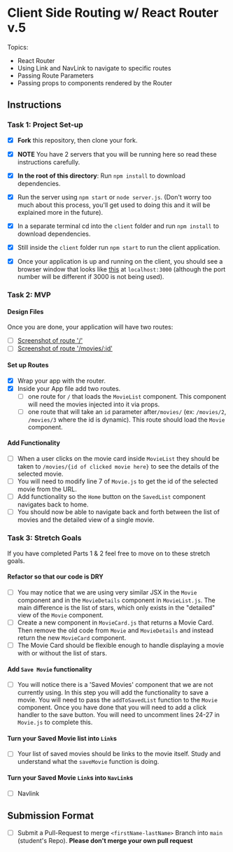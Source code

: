 # Client Side Routing w/ React Router v.5

Topics:

-   React Router
-   Using Link and NavLink to navigate to specific routes
-   Passing Route Parameters
-   Passing props to components rendered by the Router

## Instructions

### Task 1: Project Set-up

-   [x] **Fork** this repository, then clone your fork.
-   [x] **NOTE** You have 2 servers that you will be running here so read these instructions carefully.
-   [x] **In the root of this directory**: Run `npm install` to download dependencies.
-   [x] Run the server using `npm start` or `node server.js`. (Don't worry too much about this process, you'll get used to doing this and it will be explained more in the future).
-   [x] In a separate terminal cd into the `client` folder and run `npm install` to download dependencies.
-   [x] Still inside the `client` folder run `npm start` to run the client application.

-   [x] Once your application is up and running on the client, you should see a browser window that looks like [this](https://tk-assets.lambdaschool.com/c6b3e8d8-afe0-4663-82da-60b1de76f649_movies-home.png) at `localhost:3000` (although the port number will be different if 3000 is not being used).

### Task 2: MVP

#### Design Files

Once you are done, your application will have two routes:

-   [ ] [Screenshot of route '/'](https://tk-assets.lambdaschool.com/b9ced241-681f-432a-9047-ef2ba7e34946_first-route.png)
-   [ ] [Screenshot of route '/movies/:id'](https://tk-assets.lambdaschool.com/06f9f448-2804-4b4a-9408-41904af96a4e_second-route.png)

#### Set up Routes

-   [x] Wrap your app with the router.
-   [x] Inside your App file add two routes.
    -   [ ] one route for `/` that loads the `MovieList` component. This component will need the movies injected into it via props.
    -   [ ] one route that will take an `id` parameter after`/movies/` (ex: `/movies/2`, `/movies/3` where the id is dynamic). This route should load the `Movie` component.

#### Add Functionality

-   [ ] When a user clicks on the movie card inside `MovieList` they should be taken to `/movies/{id of clicked movie here}` to see the details of the selected movie.
-   [ ] You will need to modify line 7 of `Movie.js` to get the id of the selected movie from the URL.
-   [ ] Add functionality so the `Home` button on the `SavedList` component navigates back to home.
-   [ ] You should now be able to navigate back and forth between the list of movies and the detailed view of a single movie.

### Task 3: Stretch Goals

If you have completed Parts 1 & 2 feel free to move on to these stretch goals.

#### Refactor so that our code is DRY

-   [ ] You may notice that we are using very similar JSX in the `Movie` component and in the `MovieDetails` component in `MovieList.js`. The main difference is the list of stars, which only exists in the "detailed" view of the `Movie` component.
-   [ ] Create a new component in `MovieCard.js` that returns a Movie Card. Then remove the old code from `Movie` and `MovieDetails` and instead return the new `MovieCard` component.
-   [ ] The Movie Card should be flexible enough to handle displaying a movie with or without the list of stars.

#### Add `Save Movie` functionality

-   [ ] You will notice there is a 'Saved Movies' component that we are not currently using. In this step you will add the functionality to save a movie. You will need to pass the `addToSavedList` function to the `Movie` component. Once you have done that you will need to add a click handler to the save button. You will need to uncomment lines 24-27 in `Movie.js` to complete this.

#### Turn your Saved Movie list into `Link`s

-   [ ] Your list of saved movies should be links to the movie itself. Study and understand what the `saveMovie` function is doing.

#### Turn your Saved Movie `Link`s into `NavLink`s

-   [ ] Navlink

## Submission Format

-   [ ] Submit a Pull-Request to merge `<firstName-lastName>` Branch into `main` (student's Repo). **Please don't merge your own pull request**
